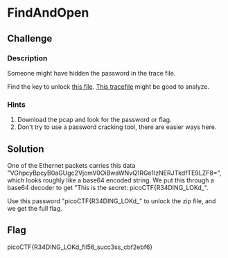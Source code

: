 # FindAndOpen

## Challenge

### Description

Someone might have hidden the password in the trace file.

Find the key to unlock [this file](./flag.zip). [This tracefile](./dump.pcap) might be good to analyze.

### Hints

1. Download the pcap and look for the password or flag.
2. Don't try to use a password cracking tool, there are easier ways here.

## Solution

One of the Ethernet packets carries this data "VGhpcyBpcyB0aGUgc2VjcmV0OiBwaWNvQ1RGe1IzNERJTkdfTE9LZF8=", which looks roughly like a base64 encoded string. We put this through a base64 decoder to get "This is the secret: picoCTF{R34DING_LOKd_".

Use this password "picoCTF{R34DING_LOKd_" to unlock the zip file, and we get the full flag.

## Flag

picoCTF{R34DING_LOKd_fil56_succ3ss_cbf2ebf6}
